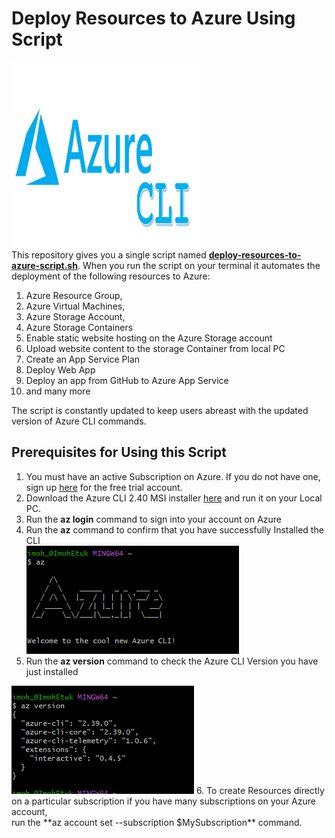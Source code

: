 # Deploy Resources to Azure Using Script
<img src="https://github.com/imohweb/Deploy-AzResources-Script/blob/master/src/azure-cli.jpg" alt="Azure CLI Logo" width="300" height="300" align="center"></img><br>
This repository gives you a single script named <a href="https://github.com/imohweb/Deploy-AzResources-Script/blob/master/deploy-resources-to-azure-script.sh">**deploy-resources-to-azure-script.sh**</a>. When you run the script on your terminal it automates the deployment of the following resources to Azure:
1.  Azure Resource Group,
2.  Azure Virtual Machines, 
3.  Azure Storage Account,
4.  Azure Storage Containers
5.  Enable static website hosting on the Azure Storage account
6.  Upload website content to the storage Container from local PC
7.  Create an App Service Plan
8.  Deploy Web App
9.  Deploy an app from GitHub to Azure App Service
10.  and many more

The script is constantly updated to keep users abreast with the updated version of Azure CLI commands. 

## Prerequisites for Using this Script
1. You must have an active Subscription on Azure. If you do not have one, sign up <a href="https://azure.microsoft.com/en-us/free/" target="_blank">here</a> for the free trial account. 
2. Download the Azure CLI 2.40 MSI installer <a href="https://learn.microsoft.com/en-us/cli/azure/install-azure-cli-windows?view=azure-cli-latest&tabs=azure-cli" target="_blank">here</a> and run it on your Local PC.
3. Run the **az login** command to sign into your account on Azure
4. Run the **az** command to confirm that you have successfully Installed the CLI <br>
<img src="https://github.com/imohweb/Deploy-AzResources-Script/blob/master/src/azure-cli1.png"></img>
5. Run the **az version** command to check the Azure CLI Version you have just installed
<img src="https://github.com/imohweb/Deploy-AzResources-Script/blob/master/src/Azure%20CLI%20Version.png">
6. To create Resources directly on a particular subscription if you have many subscriptions on your Azure account, <br> run the **az account set --subscription $MySubscription** command. 
